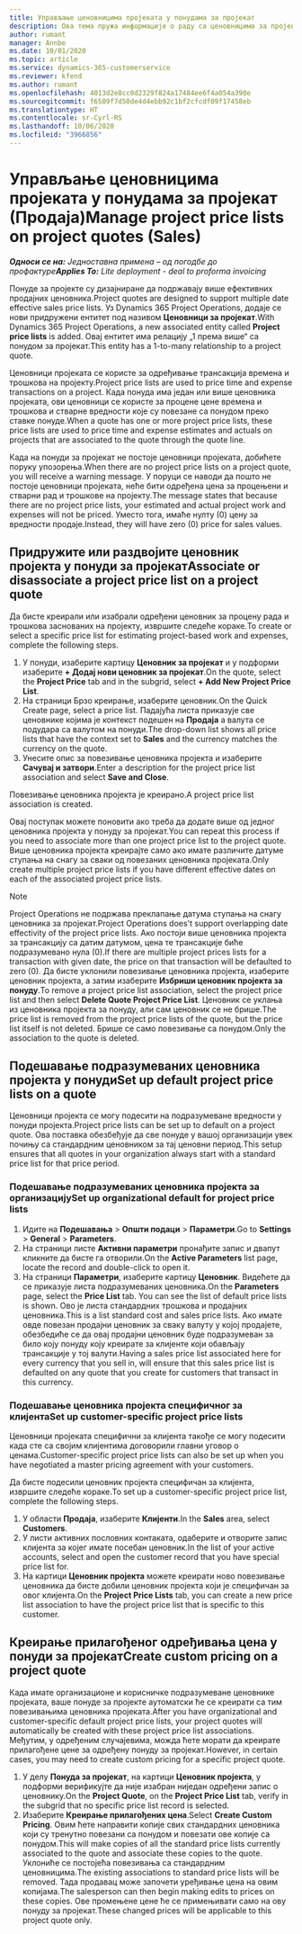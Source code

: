 ```yaml
---
title: Управљање ценовницима пројеката у понудама за пројекат
description: Ова тема пружа информације о раду са ценовницима за пројекат у понудама. (Sales)
author: rumant
manager: Annbe
ms.date: 10/01/2020
ms.topic: article
ms.service: dynamics-365-customerservice
ms.reviewer: kfend
ms.author: rumant
ms.openlocfilehash: 4013d2e8cc0d2329f824a17484ee6f4a054a390e
ms.sourcegitcommit: f6509f7d50de4d4ebb92c1bf2cfcdf09f17458eb
ms.translationtype: HT
ms.contentlocale: sr-Cyrl-RS
ms.lasthandoff: 10/06/2020
ms.locfileid: "3966856"
---
```

# <a name="manage-project-price-lists-on-project-quotes-sales"></a><span data-ttu-id="56df2-104">Управљање ценовницима пројеката у понудама за пројекат (Продаја)</span><span class="sxs-lookup"><span data-stu-id="56df2-104">Manage project price lists on project quotes (Sales)</span></span>

<span data-ttu-id="56df2-105">_**Односи се на:** Једноставна примена – од погодбе до профактуре_</span><span class="sxs-lookup"><span data-stu-id="56df2-105">_**Applies To:** Lite deployment - deal to proforma invoicing_</span></span>

<span data-ttu-id="56df2-106">Понуде за пројекте су дизајниране да подржавају више ефективних продајних ценовника.</span><span class="sxs-lookup"><span data-stu-id="56df2-106">Project quotes are designed to support multiple date effective sales price lists.</span></span> <span data-ttu-id="56df2-107">Уз Dynamics 365 Project Operations, додаје се нови придружени ентитет под називом **Ценовници за пројекат**.</span><span class="sxs-lookup"><span data-stu-id="56df2-107">With Dynamics 365 Project Operations, a new associated entity called **Project price lists** is added.</span></span> <span data-ttu-id="56df2-108">Овај ентитет има релацију „1 према више“ са понудом за пројекат.</span><span class="sxs-lookup"><span data-stu-id="56df2-108">This entity has a 1-to-many relationship to a project quote.</span></span>

<span data-ttu-id="56df2-109">Ценовници пројеката се користе за одређивање трансакција времена и трошкова на пројекту.</span><span class="sxs-lookup"><span data-stu-id="56df2-109">Project price lists are used to price time and expense transactions on a project.</span></span> <span data-ttu-id="56df2-110">Када понуда има један или више ценовника пројеката, ови ценовници се користе за процене цене времена и трошкова и стварне вредности које су повезане са понудом преко ставке понуде.</span><span class="sxs-lookup"><span data-stu-id="56df2-110">When a quote has one or more project price lists, these price lists are used to price time and expense estimates and actuals on projects that are associated to the quote through the quote line.</span></span>

<span data-ttu-id="56df2-111">Када на понуди за пројекат не постоје ценовници пројеката, добићете поруку упозорења.</span><span class="sxs-lookup"><span data-stu-id="56df2-111">When there are no project price lists on a project quote, you will receive a warning message.</span></span> <span data-ttu-id="56df2-112">У поруци се наводи да пошто не постоје ценовници пројеката, неће бити одређена цена за процењени и стварни рад и трошкове на пројекту.</span><span class="sxs-lookup"><span data-stu-id="56df2-112">The message states that because there are no project price lists, your estimated and actual project work and expenses will not be priced.</span></span> <span data-ttu-id="56df2-113">Уместо тога, имаће нулту (0) цену за вредности продаје.</span><span class="sxs-lookup"><span data-stu-id="56df2-113">Instead, they will have zero (0) price for sales values.</span></span>

## <a name="associate-or-disassociate-a-project-price-list-on-a-project-quote"></a><span data-ttu-id="56df2-114">Придружите или раздвојите ценовник пројекта у понуди за пројекат</span><span class="sxs-lookup"><span data-stu-id="56df2-114">Associate or disassociate a project price list on a project quote</span></span>

<span data-ttu-id="56df2-115">Да бисте креирали или изабрали одређени ценовник за процену рада и трошкова заснованих на пројекту, извршите следеће кораке.</span><span class="sxs-lookup"><span data-stu-id="56df2-115">To create or select a specific price list for estimating project-based work and expenses, complete the following steps.</span></span>

1. <span data-ttu-id="56df2-116">У понуди, изаберите картицу **Ценовник за пројекат** и у подформи изаберите **+ Додај нови ценовник за пројекат**.</span><span class="sxs-lookup"><span data-stu-id="56df2-116">On the quote, select the **Project Price** tab and in the subgrid, select **+ Add New Project Price List**.</span></span>
2. <span data-ttu-id="56df2-117">На страници Брзо креирање, изаберите ценовник.</span><span class="sxs-lookup"><span data-stu-id="56df2-117">On the Quick Create page, select a price list.</span></span> <span data-ttu-id="56df2-118">Падајућа листа приказује све ценовнике којима је контекст подешен на **Продаја** а валута се подудара са валутом на понуди.</span><span class="sxs-lookup"><span data-stu-id="56df2-118">The drop-down list shows all price lists that have the context set to **Sales** and the currency matches the currency on the quote.</span></span>
4. <span data-ttu-id="56df2-119">Унесите опис за повезивање ценовника пројекта и изаберите **Сачувај и затвори**.</span><span class="sxs-lookup"><span data-stu-id="56df2-119">Enter a description for the project price list association and select **Save and Close**.</span></span>

<span data-ttu-id="56df2-120">Повезивање ценовника пројекта је креирано.</span><span class="sxs-lookup"><span data-stu-id="56df2-120">A project price list association is created.</span></span>

<span data-ttu-id="56df2-121">Овај поступак можете поновити ако треба да додате више од једног ценовника пројекта у понуду за пројекат.</span><span class="sxs-lookup"><span data-stu-id="56df2-121">You can repeat this process if you need to associate more than one project price list to the project quote.</span></span> <span data-ttu-id="56df2-122">Више ценовника пројекта креирајте само ако имате различите датуме ступања на снагу за сваки од повезаних ценовника пројеката.</span><span class="sxs-lookup"><span data-stu-id="56df2-122">Only create multiple project price lists if you have different effective dates on each of the associated project price lists.</span></span>

> [!NOTE]
> <span data-ttu-id="56df2-123">Project Operations не подржава преклапање датума ступања на снагу ценовника за пројекат.</span><span class="sxs-lookup"><span data-stu-id="56df2-123">Project Operations does't support overlapping date effectivity of the project price lists.</span></span> <span data-ttu-id="56df2-124">Ако постоји више ценовника пројекта за трансакцију са датим датумом, цена те трансакције биће подразумевано нула (0).</span><span class="sxs-lookup"><span data-stu-id="56df2-124">If there are multiple project prices lists for a transaction with given date, the price on that transaction will be defaulted to zero (0).</span></span>
<span data-ttu-id="56df2-125">Да бисте уклонили повезивање ценовника пројекта, изаберите ценовник пројекта, а затим изаберите **Избриши ценовник пројекта за понуду**.</span><span class="sxs-lookup"><span data-stu-id="56df2-125">To remove a project price list association, select the project price list and then select **Delete Quote Project Price List**.</span></span> <span data-ttu-id="56df2-126">Ценовник се уклања из ценовника пројекта за понуду, али сам ценовник се не брише.</span><span class="sxs-lookup"><span data-stu-id="56df2-126">The price list is removed from the project price lists of the quote, but the price list itself is not deleted.</span></span> <span data-ttu-id="56df2-127">Брише се само повезивање са понудом.</span><span class="sxs-lookup"><span data-stu-id="56df2-127">Only the association to the quote is deleted.</span></span>

## <a name="set-up-default-project-price-lists-on-a-quote"></a><span data-ttu-id="56df2-128">Подешавање подразумеваних ценовника пројекта у понуди</span><span class="sxs-lookup"><span data-stu-id="56df2-128">Set up default project price lists on a quote</span></span>

<span data-ttu-id="56df2-129">Ценовници пројекта се могу подесити на подразумеване вредности у понуди пројекта.</span><span class="sxs-lookup"><span data-stu-id="56df2-129">Project price lists can be set up to default on a project quote.</span></span> <span data-ttu-id="56df2-130">Ова поставка обезбеђује да све понуде у вашој организацији увек почињу са стандардним ценовником за тај ценовни период.</span><span class="sxs-lookup"><span data-stu-id="56df2-130">This setup ensures that all quotes in your organization always start with a standard price list for that price period.</span></span>

### <a name="set-up-organizational-default-for-project-price-lists"></a><span data-ttu-id="56df2-131">Подешавање подразумеваних ценовника пројекта за организацију</span><span class="sxs-lookup"><span data-stu-id="56df2-131">Set up organizational default for project price lists</span></span>

1. <span data-ttu-id="56df2-132">Идите на **Подешавања** > **Општи подаци** > **Параметри**.</span><span class="sxs-lookup"><span data-stu-id="56df2-132">Go to **Settings** > **General** > **Parameters**.</span></span>
2. <span data-ttu-id="56df2-133">На страници листе **Активни параметри** пронађите запис и двапут кликните да бисте га отворили.</span><span class="sxs-lookup"><span data-stu-id="56df2-133">On the **Active Parameters** list page, locate the record and double-click to open it.</span></span> 
3. <span data-ttu-id="56df2-134">На страници **Параметри**, изаберите картицу **Ценовник**. Видећете да се приказује листа подразумеваних ценовника.</span><span class="sxs-lookup"><span data-stu-id="56df2-134">On the **Parameters** page, select the **Price List** tab. You can see the list of default price lists is shown.</span></span> <span data-ttu-id="56df2-135">Ово је листа стандардних трошкова и продајних ценовника.</span><span class="sxs-lookup"><span data-stu-id="56df2-135">This is a list standard cost and sales price lists.</span></span> <span data-ttu-id="56df2-136">Ако имате овде повезан продајни ценовник за сваку валуту у којој продајете, обезбедиће се да овај продајни ценовник буде подразумеван за било коју понуду коју креирате за клијенте који обављају трансакције у тој валути.</span><span class="sxs-lookup"><span data-stu-id="56df2-136">Having a sales price list associated here for every currency that you sell in, will ensure that this sales price list is defaulted on any quote that you create for customers that transact in this currency.</span></span>

### <a name="set-up-customer-specific-project-price-lists"></a><span data-ttu-id="56df2-137">Подешавање ценовника пројекта специфичног за клијента</span><span class="sxs-lookup"><span data-stu-id="56df2-137">Set up customer-specific project price lists</span></span>

<span data-ttu-id="56df2-138">Ценовници пројеката специфични за клијента такође се могу подесити када сте са својим клијентима договорили главни уговор о ценама.</span><span class="sxs-lookup"><span data-stu-id="56df2-138">Customer-specific project price lists can also be set up when you have negotiated a master pricing agreement with your customers.</span></span>

<span data-ttu-id="56df2-139">Да бисте подесили ценовник пројекта специфичан за клијента, извршите следеће кораке.</span><span class="sxs-lookup"><span data-stu-id="56df2-139">To set up a customer-specific project price list, complete the following steps.</span></span>

1. <span data-ttu-id="56df2-140">У области **Продаја**, изаберите **Клијенти**.</span><span class="sxs-lookup"><span data-stu-id="56df2-140">In the **Sales** area, select **Customers**.</span></span>
2. <span data-ttu-id="56df2-141">У листи активних пословних контаката, одаберите и отворите запис клијента за којег имате посебан ценовник.</span><span class="sxs-lookup"><span data-stu-id="56df2-141">In the list of your active accounts, select and open the customer record that you have special price list for.</span></span>
3. <span data-ttu-id="56df2-142">На картици **Ценовник пројекта** можете креирати ново повезивање ценовника да бисте добили ценовник пројекта који је специфичан за овог клијента.</span><span class="sxs-lookup"><span data-stu-id="56df2-142">On the **Project Price Lists** tab, you can create a new price list association to have the project price list that is specific to this customer.</span></span>

## <a name="create-custom-pricing-on-a-project-quote"></a><span data-ttu-id="56df2-143">Креирање прилагођеног одређивања цена у понуди за пројекат</span><span class="sxs-lookup"><span data-stu-id="56df2-143">Create custom pricing on a project quote</span></span>

<span data-ttu-id="56df2-144">Када имате организационе и корисничке подразумеване ценовнике пројеката, ваше понуде за пројекте аутоматски ће се креирати са тим повезивањима ценовника пројеката.</span><span class="sxs-lookup"><span data-stu-id="56df2-144">After you have organizational and customer-specific default project price lists, your project quotes will automatically be created with these project price list associations.</span></span> <span data-ttu-id="56df2-145">Међутим, у одређеним случајевима, можда ћете морати да креирате прилагођене цене за одређену понуду за пројекат.</span><span class="sxs-lookup"><span data-stu-id="56df2-145">However, in certain cases, you may need to create custom pricing for a specific project quote.</span></span> 

1. <span data-ttu-id="56df2-146">У делу **Понуда за пројекат**, на картици **Ценовник пројекта**, у подформи верификујте да није изабран ниједан одређени запис о ценовнику.</span><span class="sxs-lookup"><span data-stu-id="56df2-146">On the **Project Quote**, on the **Project Price List** tab, verify in the subgrid that no specific price list record is selected.</span></span>
2. <span data-ttu-id="56df2-147">Изаберите **Креирање прилагођених цена**.</span><span class="sxs-lookup"><span data-stu-id="56df2-147">Select **Create Custom Pricing**.</span></span> <span data-ttu-id="56df2-148">Овим ћете направити копије свих стандардних ценовника који су тренутно повезани са понудом и повезати ове копије са понудом.</span><span class="sxs-lookup"><span data-stu-id="56df2-148">This will make copies of all the standard price lists currently associated to the quote and associate these copies to the quote.</span></span> <span data-ttu-id="56df2-149">Уклониће се постојећа повезивања са стандардним ценовницима.</span><span class="sxs-lookup"><span data-stu-id="56df2-149">The existing associations to standard price lists will be removed.</span></span> <span data-ttu-id="56df2-150">Тада продавац може започети уређивање цена на овим копијама.</span><span class="sxs-lookup"><span data-stu-id="56df2-150">The salesperson can then begin making edits to prices on these copies.</span></span> <span data-ttu-id="56df2-151">Ове промењене цене ће се примењивати само на ову понуду за пројекат.</span><span class="sxs-lookup"><span data-stu-id="56df2-151">These changed prices will be applicable to this project quote only.</span></span>
